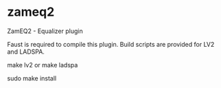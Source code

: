 zameq2
======

ZamEQ2 - Equalizer plugin

Faust is required to compile this plugin.
Build scripts are provided for LV2 and LADSPA.

  make lv2
    or
  make ladspa
  
  sudo make install
